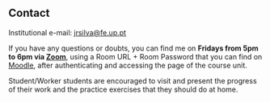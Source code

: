 ## Contact

Institutional e-mail: [jrsilva@fe.up.pt](mailto:jrsilva@fe.up.pt)

If you have any questions or doubts, you can find me on **Fridays from 5pm to 6pm via [Zoom](https://zoom.us)**, using a Room URL + Room Password that you can find on [Moodle](https://moodle.up.pt), after authenticating and accessing the page of the course unit.

Student/Worker students are encouraged to visit and present the progress of their work and the practice exercises that they should do at home.


